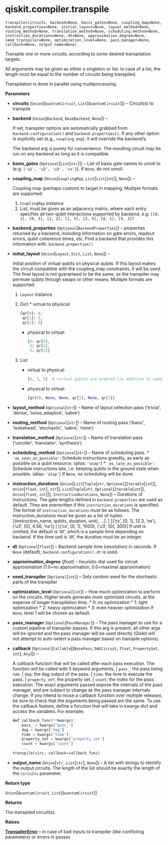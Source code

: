 # qiskit.compiler.transpile

`transpile(circuits, backend=None, basis_gates=None, coupling_map=None, backend_properties=None, initial_layout=None, layout_method=None, routing_method=None, translation_method=None, scheduling_method=None, instruction_durations=None, dt=None, approximation_degree=None, seed_transpiler=None, optimization_level=None, pass_manager=None, callback=None, output_name=None)`

Transpile one or more circuits, according to some desired transpilation targets.

All arguments may be given as either a singleton or list. In case of a list, the length must be equal to the number of circuits being transpiled.

Transpilation is done in parallel using multiprocessing.

**Parameters**

*   **circuits** (`Union`\[`QuantumCircuit`, `List`\[`QuantumCircuit`]]) – Circuit(s) to transpile

*   **backend** (`Union`\[`Backend`, `BaseBackend`, `None`]) –

    If set, transpiler options are automatically grabbed from `backend.configuration()` and `backend.properties()`. If any other option is explicitly set (e.g., `coupling_map`), it will override the backend’s.

    <Admonition title="Note" type="note">
      The backend arg is purely for convenience. The resulting circuit may be run on any backend as long as it is compatible.
    </Admonition>

*   **basis\_gates** (`Optional`\[`List`\[`str`]]) – List of basis gate names to unroll to (e.g: `['u1', 'u2', 'u3', 'cx']`). If `None`, do not unroll.

*   **coupling\_map** (`Union`\[`CouplingMap`, `List`\[`List`\[`int`]], `None`]) –

    Coupling map (perhaps custom) to target in mapping. Multiple formats are supported:

    1.  `CouplingMap` instance
    2.  List, must be given as an adjacency matrix, where each entry specifies all two-qubit interactions supported by backend, e.g: `[[0, 1], [0, 3], [1, 2], [1, 5], [2, 5], [4, 1], [5, 3]]`

*   **backend\_properties** (`Optional`\[`BackendProperties`]) – properties returned by a backend, including information on gate errors, readout errors, qubit coherence times, etc. Find a backend that provides this information with: `backend.properties()`

*   **initial\_layout** (`Union`\[`Layout`, `Dict`, `List`, `None`]) –

    Initial position of virtual qubits on physical qubits. If this layout makes the circuit compatible with the coupling\_map constraints, it will be used. The final layout is not guaranteed to be the same, as the transpiler may permute qubits through swaps or other means. Multiple formats are supported:

    1.  `Layout` instance

    2.  Dict \* virtual to physical:

        ```python
        {qr[0]: 0,
         qr[1]: 3,
         qr[2]: 5}
        ```

        *   physical to virtual:

            ```python
            {0: qr[0],
             3: qr[1],
             5: qr[2]}
            ```

    3.  List

        *   virtual to physical:

            ```python
            [0, 3, 5]  # virtual qubits are ordered (in addition to named)
            ```

        *   physical to virtual:

            ```python
            [qr[0], None, None, qr[1], None, qr[2]]
            ```

*   **layout\_method** (`Optional`\[`str`]) – Name of layout selection pass (‘trivial’, ‘dense’, ‘noise\_adaptive’, ‘sabre’)

*   **routing\_method** (`Optional`\[`str`]) – Name of routing pass (‘basic’, ‘lookahead’, ‘stochastic’, ‘sabre’, ‘none’)

*   **translation\_method** (`Optional`\[`str`]) – Name of translation pass (‘unroller’, ‘translator’, ‘synthesis’)

*   **scheduling\_method** (`Optional`\[`str`]) – Name of scheduling pass. \* `'as_soon_as_possible'`: Schedule instructions greedily, as early as possible on a qubit resource. (alias: `'asap'`) \* `'as_late_as_possible'`: Schedule instructions late, i.e. keeping qubits in the ground state when possible. (alias: `'alap'`) If `None`, no scheduling will be done.

*   **instruction\_durations** (`Union`\[`List`\[`Tuple`\[`str`, `Optional`\[`Iterable`\[`int`]], `Union`\[`float`, `int`], `str`]], `List`\[`Tuple`\[`str`, `Optional`\[`Iterable`\[`int`]], `Union`\[`float`, `int`]]], `InstructionDurations`, `None`]) – Durations of instructions. The gate lengths defined in `backend.properties` are used as default. They are overwritten if this `instruction_durations` is specified. The format of `instruction_durations` must be as follows. The instruction\_durations must be given as a list of tuples \[(instruction\_name, qubits, duration, unit), …]. | \[(‘cx’, \[0, 1], 12.3, ‘ns’), (‘u3’, \[0], 4.56, ‘ns’)] | \[(‘cx’, \[0, 1], 1000), (‘u3’, \[0], 300)] If unit is omitted, the default is ‘dt’, which is a sample time depending on backend. If the time unit is ‘dt’, the duration must be an integer.

*   **dt** (`Optional`\[`float`]) – Backend sample time (resolution) in seconds. If `None` (default), `backend.configuration().dt` is used.

*   **approximation\_degree** (*float*) – heuristic dial used for circuit approximation (1.0=no approximation, 0.0=maximal approximation)

*   **seed\_transpiler** (`Optional`\[`int`]) – Sets random seed for the stochastic parts of the transpiler

*   **optimization\_level** (`Optional`\[`int`]) – How much optimization to perform on the circuits. Higher levels generate more optimized circuits, at the expense of longer transpilation time. \* 0: no optimization \* 1: light optimization \* 2: heavy optimization \* 3: even heavier optimization If `None`, level 1 will be chosen as default.

*   **pass\_manager** (`Optional`\[`PassManager`]) – The pass manager to use for a custom pipeline of transpiler passes. If this arg is present, all other args will be ignored and the pass manager will be used directly (Qiskit will not attempt to auto-select a pass manager based on transpile options).

*   **callback** (`Optional`\[`Callable`\[\[`BasePass`, `DAGCircuit`, `float`, `PropertySet`, `int`], `Any`]]) –

    A callback function that will be called after each pass execution. The function will be called with 5 keyword arguments, | `pass_`: the pass being run. | `dag`: the dag output of the pass. | `time`: the time to execute the pass. | `property_set`: the property set. | `count`: the index for the pass execution. The exact arguments passed expose the internals of the pass manager, and are subject to change as the pass manager internals change. If you intend to reuse a callback function over multiple releases, be sure to check that the arguments being passed are the same. To use the callback feature, define a function that will take in kwargs dict and access the variables. For example:

    ```python
    def callback_func(**kwargs):
        pass_ = kwargs['pass_']
        dag = kwargs['dag']
        time = kwargs['time']
        property_set = kwargs['property_set']
        count = kwargs['count']
        ...
    transpile(circ, callback=callback_func)
    ```

*   **output\_name** (`Union`\[`str`, `List`\[`str`], `None`]) – A list with strings to identify the output circuits. The length of the list should be exactly the length of the `circuits` parameter.

**Return type**

`Union`\[`QuantumCircuit`, `List`\[`QuantumCircuit`]]

**Returns**

The transpiled circuit(s).

**Raises**

[**TranspilerError**](qiskit.transpiler.TranspilerError#qiskit.transpiler.TranspilerError "qiskit.transpiler.TranspilerError") – in case of bad inputs to transpiler (like conflicting parameters) or errors in passes
